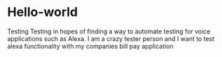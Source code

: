 # Hello-world
Testing
Testing in hopes of finding a way to automate testing for voice applications such as Alexa.
I am a crazy tester person and I want to test alexa functionality with my companies bill pay application 
